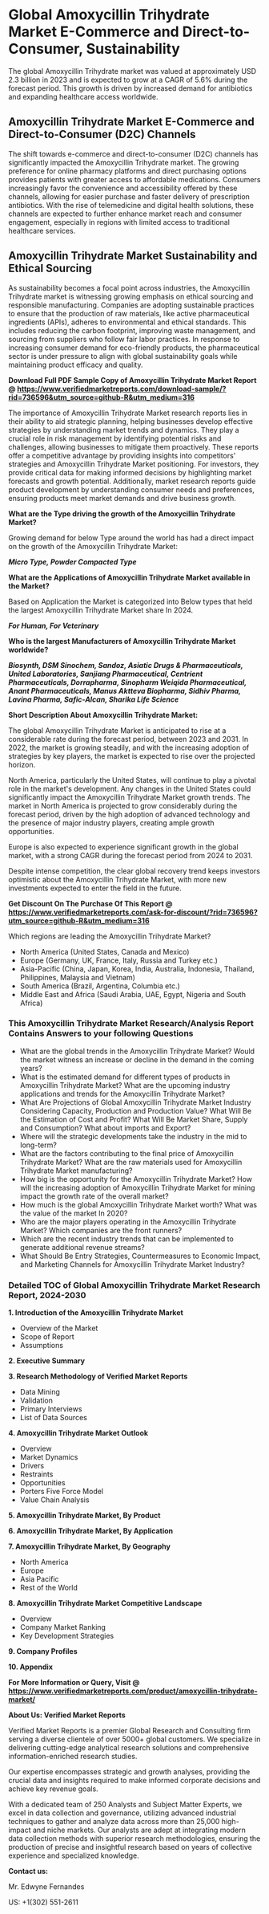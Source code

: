 <h1>Global Amoxycillin Trihydrate Market E-Commerce and Direct-to-Consumer, Sustainability</h1><p class=""><p>The global Amoxycillin Trihydrate market was valued at approximately USD 2.3 billion in 2023 and is expected to grow at a CAGR of 5.6% during the forecast period. This growth is driven by increased demand for antibiotics and expanding healthcare access worldwide.</p><h2>Amoxycillin Trihydrate Market E-Commerce and Direct-to-Consumer (D2C) Channels</h2><p>The shift towards e-commerce and direct-to-consumer (D2C) channels has significantly impacted the Amoxycillin Trihydrate market. The growing preference for online pharmacy platforms and direct purchasing options provides patients with greater access to affordable medications. Consumers increasingly favor the convenience and accessibility offered by these channels, allowing for easier purchase and faster delivery of prescription antibiotics. With the rise of telemedicine and digital health solutions, these channels are expected to further enhance market reach and consumer engagement, especially in regions with limited access to traditional healthcare services.</p><h2>Amoxycillin Trihydrate Market Sustainability and Ethical Sourcing</h2><p>As sustainability becomes a focal point across industries, the Amoxycillin Trihydrate market is witnessing growing emphasis on ethical sourcing and responsible manufacturing. Companies are adopting sustainable practices to ensure that the production of raw materials, like active pharmaceutical ingredients (APIs), adheres to environmental and ethical standards. This includes reducing the carbon footprint, improving waste management, and sourcing from suppliers who follow fair labor practices. In response to increasing consumer demand for eco-friendly products, the pharmaceutical sector is under pressure to align with global sustainability goals while maintaining product efficacy and quality.</p></p><p class=""><strong>Download Full PDF Sample Copy of Amoxycillin Trihydrate Market Report @ <a href="https://www.verifiedmarketreports.com/download-sample/?rid=736596&utm_source=github-R&utm_medium=316" target="_blank">https://www.verifiedmarketreports.com/download-sample/?rid=736596&utm_source=github-R&utm_medium=316</a></strong></p><p>The importance of&nbsp;Amoxycillin Trihydrate Market research reports lies in their ability to aid strategic planning, helping businesses develop effective strategies by understanding market trends and dynamics. They play a crucial role in risk management by identifying potential risks and challenges, allowing businesses to mitigate them proactively. These reports offer a competitive advantage by providing insights into competitors' strategies and Amoxycillin Trihydrate Market positioning. For investors, they provide critical data for making informed decisions by highlighting market forecasts and growth potential. Additionally, market research reports guide product development by understanding consumer needs and preferences, ensuring products meet market demands and drive business growth.</p><p><strong>What are the&nbsp;Type driving the growth of the Amoxycillin Trihydrate Market?</strong></p><p id="" class="">Growing demand for below Type around the world has had a direct impact on the growth of the Amoxycillin Trihydrate Market:</p><p class=""><em><strong>Micro Type, Powder Compacted Type</strong></em></p><p class=""><strong>What are the&nbsp;Applications&nbsp;of Amoxycillin Trihydrate Market available in the Market?</strong></p><p id="" class="">Based on Application the Market is categorized into Below types that held the largest Amoxycillin Trihydrate Market share In 2024.</p><p class=""><em><strong>For Human, For Veterinary</strong></em></p><p class=""><strong>Who is the largest Manufacturers of Amoxycillin Trihydrate Market worldwide?</strong></p><p><em><strong>Biosynth, DSM Sinochem, Sandoz, Asiatic Drugs & Pharmaceuticals, United Laboratories, Sanjiang Pharmaceutical, Centrient Pharmaceuticals, Dorrapharma, Sinopharm Weiqida Pharmaceutical, Anant Pharmaceuticals, Manus Aktteva Biopharma, Sidhiv Pharma, Lavina Pharma, Safic-Alcan, Sharika Life Science</strong></em></p><p id="" class=""><strong>Short Description About Amoxycillin Trihydrate Market:</strong></p><p>The global Amoxycillin Trihydrate Market is anticipated to rise at a considerable rate during the forecast period, between 2023 and 2031. In 2022, the market is growing steadily, and with the increasing adoption of strategies by key players, the market is expected to rise over the projected horizon.</p><p>North America, particularly the United States, will continue to play a pivotal role in the market's development. Any changes in the United States could significantly impact the Amoxycillin Trihydrate Market growth trends. The market in North America is projected to grow considerably during the forecast period, driven by the high adoption of advanced technology and the presence of major industry players, creating ample growth opportunities.</p><p>Europe is also expected to experience significant growth in the global market, with a strong CAGR during the forecast period from 2024 to 2031.</p><p>Despite intense competition, the clear global recovery trend keeps investors optimistic about the Amoxycillin Trihydrate Market, with more new investments expected to enter the field in the future.</p><p id="" class=""><strong>Get Discount On The Purchase Of This Report @ <a href="https://www.verifiedmarketreports.com/ask-for-discount/?rid=736596?utm_source=github-R&utm_medium=316" target="_blank">https://www.verifiedmarketreports.com/ask-for-discount/?rid=736596?utm_source=github-R&utm_medium=316</a></strong></p><p class="">Which regions are leading the Amoxycillin Trihydrate Market?</p><ul><li>North America (United States, Canada and Mexico)</li><li>Europe (Germany, UK, France, Italy, Russia and Turkey etc.)</li><li>Asia-Pacific (China, Japan, Korea, India, Australia, Indonesia, Thailand, Philippines, Malaysia and Vietnam)</li><li>South America (Brazil, Argentina, Columbia etc.)</li><li>Middle East and Africa (Saudi Arabia, UAE, Egypt, Nigeria and South Africa)</li></ul><h3 id="" class="">This Amoxycillin Trihydrate Market Research/Analysis Report Contains Answers to your following Questions</h3><ul><li>What are the global trends in the Amoxycillin Trihydrate Market? Would the market witness an increase or decline in the demand in the coming years?</li><li>What is the estimated demand for different types of products in Amoxycillin Trihydrate Market? What are the upcoming industry applications and trends for the Amoxycillin Trihydrate Market?</li><li>What Are Projections of Global Amoxycillin Trihydrate Market Industry Considering Capacity, Production and Production Value? What Will Be the Estimation of Cost and Profit? What Will Be Market Share, Supply and Consumption? What about imports and Export?</li><li>Where will the strategic developments take the industry in the mid to long-term?</li><li>What are the factors contributing to the final price of Amoxycillin Trihydrate Market? What are the raw materials used for Amoxycillin Trihydrate Market manufacturing?</li><li>How big is the opportunity for the Amoxycillin Trihydrate Market? How will the increasing adoption of Amoxycillin Trihydrate Market for mining impact the growth rate of the overall market?</li><li>How much is the global Amoxycillin Trihydrate Market worth? What was the value of the market In 2020?</li><li>Who are the major players operating in the Amoxycillin Trihydrate Market? Which companies are the front runners?</li><li>Which are the recent industry trends that can be implemented to generate additional revenue streams?</li><li>What Should Be Entry Strategies, Countermeasures to Economic Impact, and Marketing Channels for Amoxycillin Trihydrate Market Industry?</li></ul><h3 id="" class="">Detailed TOC of Global Amoxycillin Trihydrate Market Research Report, 2024-2030</h3><p id="" class=""><strong>1. Introduction of the Amoxycillin Trihydrate Market</strong></p><ul><li>Overview of the Market</li><li>Scope of Report</li><li>Assumptions</li></ul><p id="" class=""><strong>2. Executive Summary</strong></p><p id="" class=""><strong>3. Research Methodology of Verified Market Reports</strong></p><ul><li>Data Mining</li><li>Validation</li><li>Primary Interviews</li><li>List of Data Sources</li></ul><p id="" class=""><strong>4. Amoxycillin Trihydrate Market Outlook</strong></p><ul><li>Overview</li><li>Market Dynamics</li><li>Drivers</li><li>Restraints</li><li>Opportunities</li><li>Porters Five Force Model</li><li>Value Chain Analysis</li></ul><p id="" class=""><strong>5. Amoxycillin Trihydrate Market, By Product</strong></p><p id="" class=""><strong>6. Amoxycillin Trihydrate Market, By Application</strong></p><p id="" class=""><strong>7. Amoxycillin Trihydrate Market, By Geography</strong></p><ul><li>North America</li><li>Europe</li><li>Asia Pacific</li><li>Rest of the World</li></ul><p id="" class=""><strong>8. Amoxycillin Trihydrate Market Competitive Landscape</strong></p><ul><li>Overview</li><li>Company Market Ranking</li><li>Key Development Strategies</li></ul><p id="" class=""><strong>9. Company Profiles</strong></p><p id="" class=""><strong>10. Appendix</strong></p><p id="" class=""><strong>For More Information or Query, Visit @ <a href="https://www.verifiedmarketreports.com/product/amoxycillin-trihydrate-market/" target="_blank">https://www.verifiedmarketreports.com/product/amoxycillin-trihydrate-market/</a></strong></p><p id="" class=""><strong>About Us: Verified Market Reports</strong></p><p id="" class="">Verified Market Reports is a premier Global Research and Consulting firm serving a diverse clientele of over 5000+ global customers. We specialize in delivering cutting-edge analytical research solutions and comprehensive information-enriched research studies.</p><p id="" class="">Our expertise encompasses strategic and growth analyses, providing the crucial data and insights required to make informed corporate decisions and achieve key revenue goals.</p><p id="" class="">With a dedicated team of 250 Analysts and Subject Matter Experts, we excel in data collection and governance, utilizing advanced industrial techniques to gather and analyze data across more than 25,000 high-impact and niche markets. Our analysts are adept at integrating modern data collection methods with superior research methodologies, ensuring the production of precise and insightful research based on years of collective experience and specialized knowledge.</p><p id="" class=""><strong>Contact us:</strong></p><p id="" class="">Mr. Edwyne Fernandes</p><p id="" class="">US: +1(302) 551-2611</p>